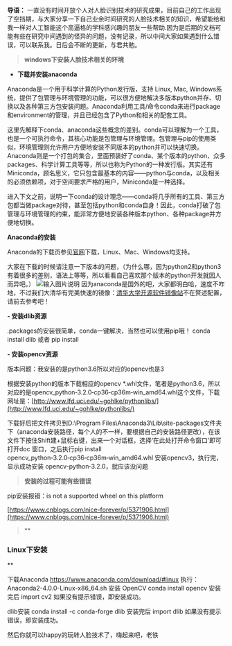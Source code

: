  **导语：** 一直没有时间开放个人对人脸识别技术的研究成果，目前自己的工作出现了空挡期，与大家分享一下自己业余时间研究的人脸技术相关的知识，希望能给和我一样对人工智能这个高逼格的学科感兴趣的朋友一些帮助.因为是后期的文档可能有些在研究中间遇到的怪异的问题，没有记录，所以中间大家如果遇到什么错误，可以联系我。日后会不断的更新，与君共勉。

 >  **windows下安装人脸技术相关的环境** 

-  **下载并安装anaconda** 

Anaconda是一个用于科学计算的Python发行版，支持 Linux, Mac, Windows系统，提供了包管理与环境管理的功能，可以很方便地解决多版本python并存、切换以及各种第三方包安装问题。Anaconda利用工具/命令conda来进行package和environment的管理，并且已经包含了Python和相关的配套工具。

这里先解释下conda、anaconda这些概念的差别。conda可以理解为一个工具，也是一个可执行命令，其核心功能是包管理与环境管理。包管理与pip的使用类似，环境管理则允许用户方便地安装不同版本的python并可以快速切换。Anaconda则是一个打包的集合，里面预装好了conda、某个版本的python、众多packages、科学计算工具等等，所以也称为Python的一种发行版。其实还有Miniconda，顾名思义，它只包含最基本的内容——python与conda，以及相关的必须依赖项，对于空间要求严格的用户，Miniconda是一种选择。

进入下文之前，说明一下conda的设计理念——conda将几乎所有的工具、第三方包都当做package对待，甚至包括python和conda自身！因此，conda打破了包管理与环境管理的约束，能非常方便地安装各种版本python、各种package并方便地切换。

 **Anaconda的安装** 

Anaconda的下载页参见[官网](https://www.anaconda.com/download/)下载，Linux、Mac、Windows均支持。

大家在下载的时候请注意一下版本的问题，（为什么哪，因为python2和python3有着很多的差别，语法上等等，所以看看自己喜欢那个版本的python开发就因人而异吧。）
![输入图片说明](https://gitee.com/uploads/images/2017/1216/125950_daa9ec40_1007473.png "YXVVQZ(CIBV%YVBMZ%O9((A.png")
因为anaconda是国外的吧，大家都明白哈，速度不咋地，不过我们大清华有完美快速的镜像：[清华大学开源软件镜像站](https://mirror.tuna.tsinghua.edu.cn/help/anaconda/)不在赘述配置，请前去参考吧！

 **- 安装dlib资源** 

.packages的安装很简单，conda一键解决，当然也可以使用pip哦！
conda install dlib   或者 pip install 

 **- 安装opencv资源** 

版本问题：我安装的是python3.6所以对应的opencv也是3

根据安装python的版本下载相应的opencv *.whl文件，笔者是python3.6，所以对应的是opencv_python‑3.2.0‑cp36‑cp36m‑win_amd64.whl这个文件，下载网址是：[http://www.lfd.uci.edu/~gohlke/pythonlibs/](http://www.lfd.uci.edu/~gohlke/pythonlibs/)

下载好后把文件拷贝到D:\Program Files\Anaconda3\Lib\site-packages文件夹下（anaconda安装路径，每个人的不一样，要根据自己的安装路径更改），在该文件下按住Shift建+鼠标右键，出来一个对话框，选择‘在此处打开命令窗口’即可打开doc 窗口，之后执行pip install opencv_python‑3.2.0‑cp36‑cp36m‑win_amd64.whl 安装opencv3，执行完，显示成功安装 opencv-python‑3.2.0，就应该没问题

>  **安装的过程可能有些错误** 

pip安装报错：is not a supported wheel on this platform

[https://www.cnblogs.com/nice-forever/p/5371906.html](https://www.cnblogs.com/nice-forever/p/5371906.html)


>  **

### Linux下安装
** 

下载Anaconda
https://www.anaconda.com/download/#linux
执行：Anaconda2-4.0.0-Linux-x86_64.sh
安装 OpenCV
conda install opencv
安装完后 
import cv2
如果没有提示错误，即安装成功。 

dlib安装
conda install -c conda-forge dlib
安装完后
import dlib
如果没有提示错误，即安装成功。


然后你就可以happy的玩转人脸技术了，嗨起来吧，老铁
